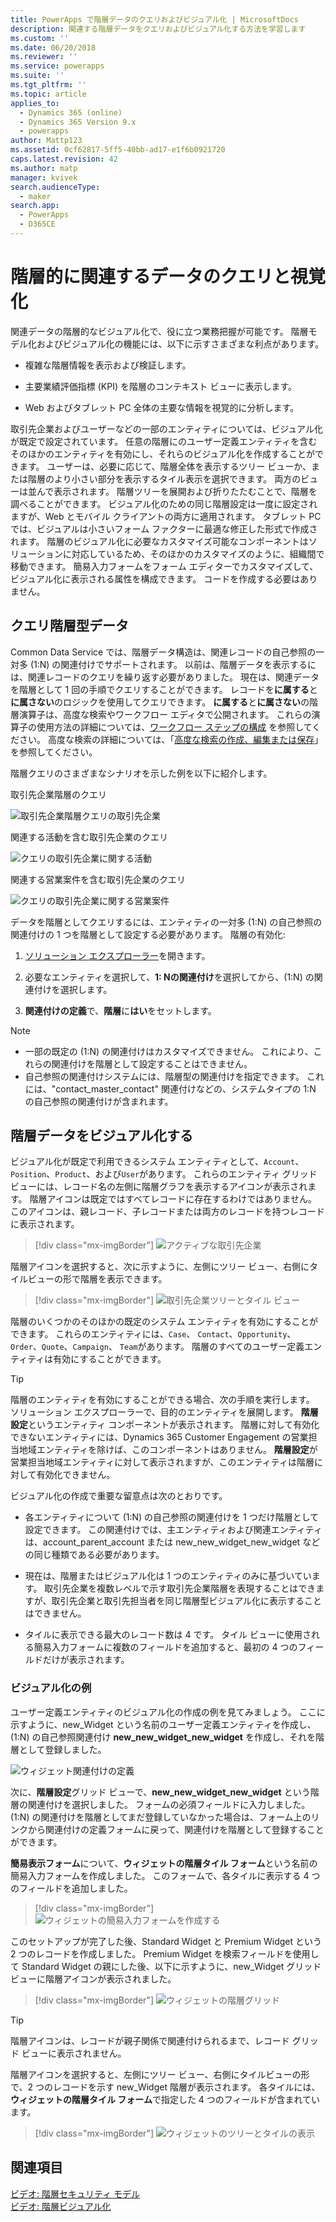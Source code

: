 ```yaml
---
title: PowerApps で階層データのクエリおよびビジュアル化 | MicrosoftDocs
description: 関連する階層データをクエリおよびビジュアル化する方法を学習します
ms.custom: ''
ms.date: 06/20/2018
ms.reviewer: ''
ms.service: powerapps
ms.suite: ''
ms.tgt_pltfrm: ''
ms.topic: article
applies_to:
  - Dynamics 365 (online)
  - Dynamics 365 Version 9.x
  - powerapps
author: Mattp123
ms.assetid: 0cf62817-5ff5-40bb-ad17-e1f6b0921720
caps.latest.revision: 42
ms.author: matp
manager: kvivek
search.audienceType:
  - maker
search.app:
  - PowerApps
  - D365CE
---
```

# <a name="query-and-visualize-hierarchically-related-data"></a>階層的に関連するデータのクエリと視覚化

関連データの階層的なビジュアル化で、役に立つ業務把握が可能です。 階層モデル化およびビジュアル化の機能には、以下に示すさまざまな利点があります。  
  
-   複雑な階層情報を表示および検証します。  
  
-   主要業績評価指標 (KPI) を階層のコンテキスト ビューに表示します。  
  
-   Web およびタブレット PC 全体の主要な情報を視覚的に分析します。  
  
取引先企業およびユーザーなどの一部のエンティティについては、ビジュアル化が既定で設定されています。 任意の階層にのユーザー定義エンティティを含むそのほかのエンティティを有効にし、それらのビジュアル化を作成することができます。 ユーザーは、必要に応じて、階層全体を表示するツリー ビューか、または階層のより小さい部分を表示するタイル表示を選択できます。 両方のビューは並んで表示されます。 階層ツリーを展開および折りたたむことで、階層を調べることができます。 ビジュアル化のための同じ階層設定は一度に設定されますが、Web とモバイル クライアントの両方に適用されます。 タブレット PC では、ビジュアルは小さいフォーム ファクターに最適な修正した形式で作成されます。 階層のビジュアル化に必要なカスタマイズ可能なコンポーネントはソリューションに対応しているため、そのほかのカスタマイズのように、組織間で移動できます。 簡易入力フォームをフォーム エディターでカスタマイズして、ビジュアル化に表示される属性を構成できます。 コードを作成する必要はありません。  
  
<a name="BKMK_Querydata"></a>   
## <a name="query-hierarchical-data"></a>クエリ階層型データ  
 Common Data Service では、階層データ構造は、関連レコードの自己参照の一対多 (1:N) の関連付けでサポートされます。 以前は、階層データを表示するには、関連レコードのクエリを繰り返す必要がありました。 現在は、関連データを階層として 1 回の手順でクエリすることができます。 レコードを**に属する**と**に属さない**のロジックを使用してクエリできます。 **に属する**と**に属さない**の階層演算子は、高度な検索やワークフロー エディタで公開されます。 これらの演算子の使用方法の詳細については、[ワークフロー ステップの構成](/flow/configure-workflow-steps) を参照してください。 高度な検索の詳細については、「[高度な検索の作成、編集または保存](https://docs.microsoft.com/dynamics365/customer-engagement/basics/save-advanced-find-search)」を参照してください。  
  
 階層クエリのさまざまなシナリオを示した例を以下に紹介します。  
  
 取引先企業階層のクエリ  
  
 ![取引先企業階層クエリの取引先企業](media/query-accounts.png "取引先企業階層クエリの取引先企業")  
  
 関連する活動を含む取引先企業のクエリ  
  
 ![クエリの取引先企業に関する活動](media/query-account-related-activities.png "クエリの取引先企業に関する活動")  
  
 関連する営業案件を含む取引先企業のクエリ  
  
 ![クエリの取引先企業に関する営業案件](media/query-account-related-opportunities.png "クエリの取引先企業に関する営業案件")  
  
 データを階層としてクエリするには、エンティティの一対多 (1:N) の自己参照の関連付けの 1 つを階層として設定する必要があります。 階層の有効化:  
  
1.  [ソリューション エクスプローラー](../model-driven-apps/advanced-navigation.md#solution-explorer)を開きます。 
  
2.  必要なエンティティを選択して、**1: Nの関連付け**を選択してから、(1:N) の関連付けを選択します。 

3.  **関連付けの定義**で、**階層**に**はい**をセットします。  
  
> [!NOTE]
> - 一部の既定の (1:N) の関連付けはカスタマイズできません。 これにより、これらの関連付けを階層として設定することはできません。  
> - 自己参照の関連付けシステムには、階層型の関連付けを指定できます。 これには、"contact_master_contact" 関連付けなどの、システムタイプの 1:N の自己参照の関連付けが含まれます。  
  
<a name="BKMK_Visualizedata"></a>   
## <a name="visualize-hierarchical-data"></a>階層データをビジュアル化する  
 ビジュアル化が既定で利用できるシステム エンティティとして、`Account`、`Position`、`Product`、および`User`があります。 これらのエンティティ グリッド ビューには、レコード名の左側に階層グラフを表示するアイコンが表示されます。 階層アイコンは既定ではすべてレコードに存在するわけではありません。 このアイコンは、親レコード、子レコードまたは両方のレコードを持つレコードに表示されます。  
 
 > [!div class="mx-imgBorder"] 
 > ![アクティブな取引先企業](media/cust-hs-active-account.png "アクティブな取引先企業")  
  
 階層アイコンを選択すると、次に示すように、左側にツリー ビュー、右側にタイルビューの形で階層を表示できます。  
  
> [!div class="mx-imgBorder"] 
> ![取引先企業ツリーとタイル ビュー](media/hierachy-security-accounts-tile-view.png "取引先企業ツリーとタイル ビュー")  
  
 階層のいくつかのそのほかの既定のシステム エンティティを有効にすることができます。 これらのエンティティには、`Case`、 `Contact`、`Opportunity`、`Order`、`Quote`、`Campaign`、 `Team`があります。 階層のすべてのユーザー定義エンティティは有効にすることができます。  
  
> [!TIP]
>  階層のエンティティを有効にすることができる場合、次の手順を実行します。  
>  ソリューション エクスプローラーで、目的のエンティティを展開します。 **階層設定**というエンティティ コンポーネントが表示されます。 階層に対して有効化できないエンティティには、Dynamics 365 Customer Engagement の営業担当地域エンティティを除けば、このコンポーネントはありません。 **階層設定**が営業担当地域エンティティに対して表示されますが、このエンティティは階層に対して有効化できません。  
  
 ビジュアル化の作成で重要な留意点は次のとおりです。  
  
-   各エンティティについて (1:N) の自己参照の関連付けを 1 つだけ階層として設定できます。 この関連付けでは、主エンティティおよび関連エンティティは、account_parent_account または new_new_widget_new_widget などの同じ種類である必要があります。  
  
-   現在は、階層またはビジュアル化は 1 つのエンティティのみに基づいています。 取引先企業を複数レベルで示す取引先企業階層を表現することはできますが、取引先企業と取引先担当者を同じ階層型ビジュアル化に表示することはできません。  
  
-   タイルに表示できる最大のレコード数は 4 です。 タイル ビューに使用される簡易入力フォームに複数のフィールドを追加すると、最初の 4 つのフィールドだけが表示されます。  
  
### <a name="visualization-example"></a>ビジュアル化の例  
 ユーザー定義エンティティのビジュアル化の作成の例を見てみましょう。 ここに示すように、new_Widget という名前のユーザー定義エンティティを作成し、(1:N) の自己参照関連付け **new_new_widget_new_widget** を作成し、それを階層として登録しました。  
  
 ![ウィジェット関連付けの定義](media/widget-relationship-definition.png "ウィジェット関連付けの定義")  
  
 次に、**階層設定**グリッド ビューで、**new_new_widget_new_widget** という階層の関連付けを選択しました。 フォームの必須フィールドに入力しました。 (1:N) の関連付けを階層としてまだ登録していなかった場合は、フォーム上のリンクから関連付けの定義フォームに戻って、関連付けを階層として登録することができます。  
  
 **簡易表示フォーム**について、**ウィジェットの階層タイル フォーム**という名前の簡易入力フォームを作成しました。 このフォームで、各タイルに表示する 4 つのフィールドを追加しました。  
  
> [!div class="mx-imgBorder"] 
> ![ウィジェットの簡易入力フォームを作成する](media/create-quickf-orm.png "ウィジェットの簡易入力フォームを作成する")  
  
 このセットアップが完了した後、Standard Widget と Premium Widget という 2 つのレコードを作成しました。 Premium Widget を検索フィールドを使用して Standard Widget の親にした後、以下に示すように、new_Widget グリッド ビューに階層アイコンが表示されました。  
  
> [!div class="mx-imgBorder"] 
> ![ウィジェットの階層グリッド](media/widget-hierarchy-grid.png "ウィジェットの階層グリッド")  
  
> [!TIP]
>  階層アイコンは、レコードが親子関係で関連付けられるまで、レコード グリッド ビューに表示されません。  
  
 階層アイコンを選択すると、左側にツリー ビュー、右側にタイルビューの形で、2 つのレコードを示す new_Widget 階層が表示されます。 各タイルには、**ウィジェットの階層タイル フォーム**で指定した 4 つのフィールドが含まれています。  
 
 > [!div class="mx-imgBorder"] 
 > ![ウィジェットのツリーとタイルの表示](media/widget-tree-tiles.png "ウィジェットのツリーとタイルの表示")  
  
## <a name="see-also"></a>関連項目  
 [ビデオ: 階層セキュリティ モデル](http://www.youtube.com/watch?v=kx5So32DrCo&index=10&list=PLC3591A8FE4ADBE07)   
 [ビデオ: 階層ビジュアル化](http://www.youtube.com/watch?v=_dGBE6icLNw&index=9&list=PLC3591A8FE4ADBE07)
